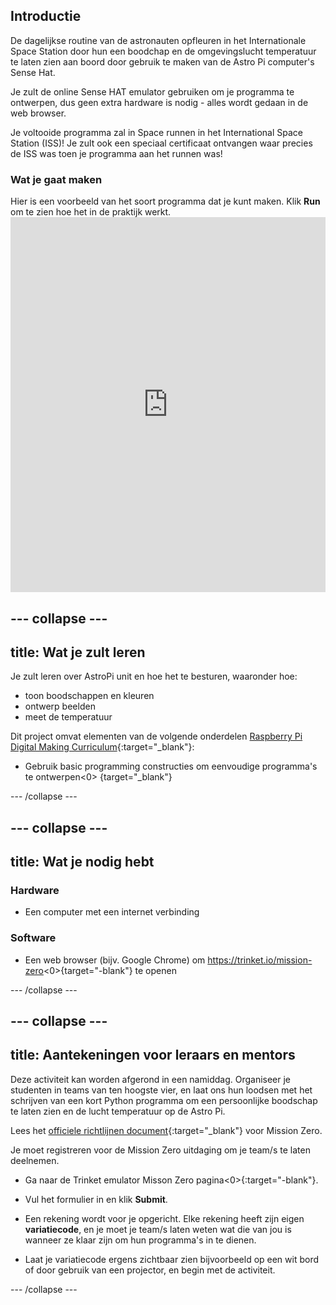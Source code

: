## Introductie

De dagelijkse routine van de astronauten opfleuren in het Internationale Space Station door hun een boodchap en de omgevingslucht temperatuur te laten zien aan boord door gebruik te maken van de Astro Pi computer's Sense Hat.

Je zult de online Sense HAT emulator gebruiken om je programma te ontwerpen, dus geen extra hardware is nodig - alles wordt gedaan in de web browser.

Je voltooide programma zal in Space runnen in het International Space Station (ISS)! Je zult ook een speciaal certificaat ontvangen waar precies de ISS was toen je programma aan het runnen was!

### Wat je gaat maken

Hier is een voorbeeld van het soort programma dat je kunt maken. Klik **Run** om te zien hoe het in de praktijk werkt. <iframe src="https://trinket.io/embed/python/069f6138f7?outputOnly=true&start=result" width="100%" height="600" frameborder="0" marginwidth="0" marginheight="0" allowfullscreen mark="crwd-mark"></iframe> 

--- collapse ---
---
title: Wat je zult leren
---
Je zult leren over AstroPi unit en hoe het te besturen, waaronder hoe:

+ toon boodschappen en kleuren
+ ontwerp beelden
+ meet de temperatuur

Dit project omvat elementen van de volgende onderdelen [Raspberry Pi Digital Making Curriculum](http://rpf.io/curriculum){:target="_blank"}:

+ Gebruik basic programming constructies om eenvoudige programma's te ontwerpen<0> {target="_blank"}</li> </ul> 

--- /collapse ---
    
--- collapse ---
---
title: Wat je nodig hebt
---
### Hardware

+ Een computer met een internet verbinding
 
### Software
    
+ Een web browser (bijv. Google Chrome) om https://trinket.io/mission-zero<0>{target="-blank"} te openen</li> </ul> 
        
--- /collapse ---
        
--- collapse ---
---
title: Aantekeningen voor leraars en mentors
---
Deze activiteit kan worden afgerond in een namiddag. Organiseer je studenten in teams van ten hoogste vier, en laat ons hun loodsen met het schrijven van een kort Python programma om een persoonlijke boodschap te laten zien en de lucht temperatuur op de Astro Pi.
        
Lees het [officiele richtlijnen document](http://esamultimedia.esa.int/docs/edu/European_Astro_Pi_Challenge_Mission_Zero_guidelines.pdf){:target="_blank"} voor Mission Zero.
        
Je moet registreren voor de Mission Zero uitdaging om je team/s te laten deelnemen.
        
+ Ga naar de Trinket emulator Misson Zero pagina<0>{:target="-blank"}.</p></li> 
            
+ Vul het formulier in en klik **Submit**.
            
+ Een rekening wordt voor je opgericht. Elke rekening heeft zijn eigen **variatiecode**, en je moet je team/s laten weten wat die van jou is wanneer ze klaar zijn om hun programma's in te dienen.
            
+ Laat je variatiecode ergens zichtbaar zien bijvoorbeeld op een wit bord of door gebruik van een projector, en begin met de activiteit.</ul> 
            
--- /collapse ---